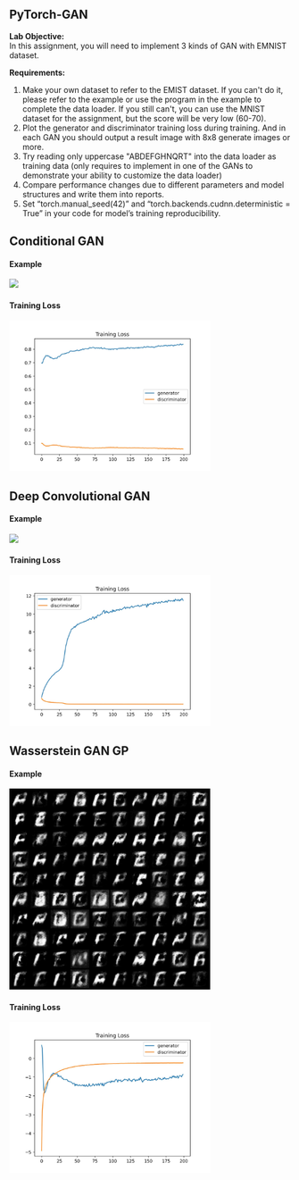 ## PyTorch-GAN
<strong>Lab Objective:</strong><br>
In this assignment, you will need to implement 3 kinds of GAN with EMNIST dataset.<br>

<strong>Requirements:</strong><br>
1. Make your own dataset to refer to the EMIST dataset. If you can't do it, please refer to the example or use the program in the example to complete the data loader. If you still can't, you can use the MNIST dataset for the assignment, but the score will be very low (60-70).
2. Plot the generator and discriminator training loss during training. And in each GAN you should output a result image with 8x8 generate images or more.
3. Try reading only uppercase "ABDEFGHNQRT" into the data loader as training data (only requires to implement in one of the GANs to demonstrate your ability to customize the data loader)
4. Compare performance changes due to different parameters and model structures and write them into reports.
5. Set “torch.manual_seed(42)” and “torch.backends.cudnn.deterministic = True” in your code for model’s training reproducibility.

## Conditional GAN
#### Example
<p align="left">
    <img src="cgan/cgan_pred_opti.gif" width="360"\>
</p>

#### Training Loss
<p align="left">
    <img src="cgan/cgan_training_loss.jpg" width="360"\>
</p>

## Deep Convolutional GAN
#### Example
<p align="left">
    <img src="dcgan/dcgan_pred_opti.gif" width="360"\>
</p>

#### Training Loss
<p align="left">
    <img src="dcgan/dcgan_training_loss.jpg" width="360"\>
</p>

## Wasserstein GAN GP
#### Example
<p align="left">
    <img src="wgan_gp/wgan_gp_pred_opti.gif" width="360"\>
</p>

#### Training Loss
<p align="left">
    <img src="wgan_gp/wgan_gp_training_loss.jpg" width="360"\>
</p>